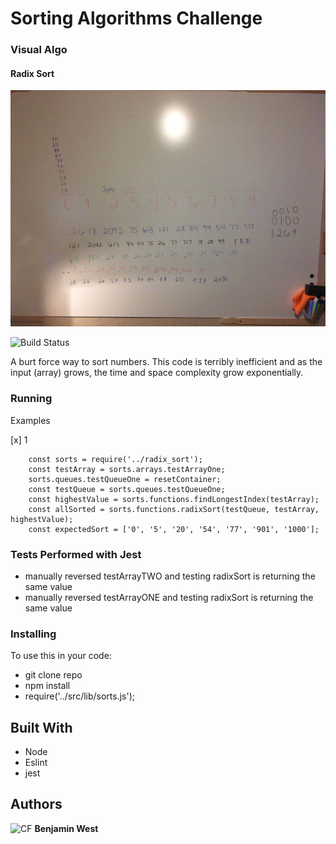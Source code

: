# Sorting Algorithms Challenge 
### Visual Algo
#### Radix Sort
![CF](./src/lib/assests/radix_sort.jpg) 

![Build Status](https://travis-ci.com/bgwest/coding-challenges.svg?branch=radix_sort_and_merge_sort)

A burt force way to sort numbers. This code is terribly inefficient and as the input (array) grows, the time and space complexity grow exponentially.

### Running

Examples

[x] 1
```
    const sorts = require('../radix_sort');
    const testArray = sorts.arrays.testArrayOne;
    sorts.queues.testQueueOne = resetContainer;
    const testQueue = sorts.queues.testQueueOne;
    const highestValue = sorts.functions.findLongestIndex(testArray);
    const allSorted = sorts.functions.radixSort(testQueue, testArray, highestValue);
    const expectedSort = ['0', '5', '20', '54', '77', '901', '1000'];
```

### Tests Performed with Jest
- manually reversed testArrayTWO and testing radixSort is returning the same value
- manually reversed testArrayONE and testing radixSort is returning the same value

### Installing

To use this in your code:

- git clone repo 
- npm install 
- require('../src/lib/sorts.js');

## Built With

* Node
* Eslint
* jest

## Authors

![CF](http://i.imgur.com/7v5ASc8.png) **Benjamin West** 
